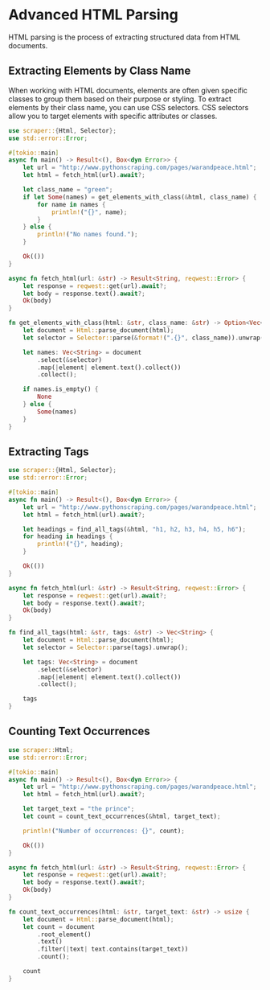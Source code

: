 # Advanced HTML Parsing

HTML parsing is the process of extracting structured data from HTML documents.

## Extracting Elements by Class Name

When working with HTML documents, elements are often given specific classes to group them based on their purpose or styling. To extract elements by their class name, you can use CSS selectors. CSS selectors allow you to target elements with specific attributes or classes.

```rs
use scraper::{Html, Selector};
use std::error::Error;

#[tokio::main]
async fn main() -> Result<(), Box<dyn Error>> {
    let url = "http://www.pythonscraping.com/pages/warandpeace.html";
    let html = fetch_html(url).await?;

    let class_name = "green";
    if let Some(names) = get_elements_with_class(&html, class_name) {
        for name in names {
            println!("{}", name);
        }
    } else {
        println!("No names found.");
    }

    Ok(())
}

async fn fetch_html(url: &str) -> Result<String, reqwest::Error> {
    let response = reqwest::get(url).await?;
    let body = response.text().await?;
    Ok(body)
}

fn get_elements_with_class(html: &str, class_name: &str) -> Option<Vec<String>> {
    let document = Html::parse_document(html);
    let selector = Selector::parse(&format!(".{}", class_name)).unwrap();

    let names: Vec<String> = document
        .select(&selector)
        .map(|element| element.text().collect())
        .collect();

    if names.is_empty() {
        None
    } else {
        Some(names)
    }
}
```

## Extracting Tags

```rs
use scraper::{Html, Selector};
use std::error::Error;

#[tokio::main]
async fn main() -> Result<(), Box<dyn Error>> {
    let url = "http://www.pythonscraping.com/pages/warandpeace.html";
    let html = fetch_html(url).await?;

    let headings = find_all_tags(&html, "h1, h2, h3, h4, h5, h6");
    for heading in headings {
        println!("{}", heading);
    }

    Ok(())
}

async fn fetch_html(url: &str) -> Result<String, reqwest::Error> {
    let response = reqwest::get(url).await?;
    let body = response.text().await?;
    Ok(body)
}

fn find_all_tags(html: &str, tags: &str) -> Vec<String> {
    let document = Html::parse_document(html);
    let selector = Selector::parse(tags).unwrap();

    let tags: Vec<String> = document
        .select(&selector)
        .map(|element| element.text().collect())
        .collect();

    tags
}
```

## Counting Text Occurrences

```rs
use scraper::Html;
use std::error::Error;

#[tokio::main]
async fn main() -> Result<(), Box<dyn Error>> {
    let url = "http://www.pythonscraping.com/pages/warandpeace.html";
    let html = fetch_html(url).await?;

    let target_text = "the prince";
    let count = count_text_occurrences(&html, target_text);

    println!("Number of occurrences: {}", count);

    Ok(())
}

async fn fetch_html(url: &str) -> Result<String, reqwest::Error> {
    let response = reqwest::get(url).await?;
    let body = response.text().await?;
    Ok(body)
}

fn count_text_occurrences(html: &str, target_text: &str) -> usize {
    let document = Html::parse_document(html);
    let count = document
        .root_element()
        .text()
        .filter(|text| text.contains(target_text))
        .count();

    count
}
```
